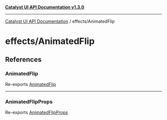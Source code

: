 [**Catalyst UI API Documentation v1.3.0**](../../README.md)

---

[Catalyst UI API Documentation](../../README.md) / effects/AnimatedFlip

# effects/AnimatedFlip

## References

### AnimatedFlip

Re-exports [AnimatedFlip](AnimatedFlip/variables/AnimatedFlip.md)

---

### AnimatedFlipProps

Re-exports [AnimatedFlipProps](AnimatedFlip/interfaces/AnimatedFlipProps.md)
